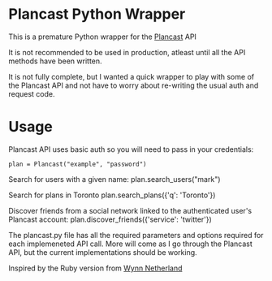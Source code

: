 # Plancast Python Wrapper

This is a premature Python wrapper for the [Plancast](http://plancast.com) API

It is not recommended to be used in production, atleast until all the API methods have been written. 

It is not fully complete, but I wanted a quick wrapper to play with some of the Plancast
API and not have to worry about re-writing the usual auth and request code.

# Usage

Plancast API uses basic auth so you will need to pass in your credentials:
    
    plan = Plancast("example", "password")

Search for users with a given name:
    plan.search_users("mark")

Search for plans in Toronto
    plan.search_plans({'q': 'Toronto'})

Discover friends from a social network linked to the authenticated user's Plancast account:
    plan.discover_friends({'service': 'twitter'})

The plancast.py file has all the required parameters and options required for each implemeneted API call. More will
come as I go through the Plancast API, but the current implementations should be working.

Inspired by the Ruby version from [Wynn Netherland](http://github.com/pengwynn/plancast)
